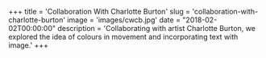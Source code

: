 +++
title = 'Collaboration With Charlotte Burton'
slug = 'collaboration-with-charlotte-burton'
image = 'images/cwcb.jpg'
date = "2018-02-02T00:00:00"
description = 'Collaborating with artist Charlotte Burton, we explored the idea of colours in movement and incorporating text with image.'
+++